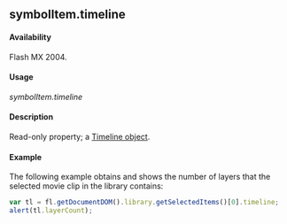 ## symbolItem.timeline

#### Availability

Flash MX 2004.

#### Usage

*symbolItem.timeline*

#### Description

Read-only property; a [Timeline object](../Timeline_object/timeline_summary.md).

#### Example

The following example obtains and shows the number of layers that the selected movie clip in the library contains:

```javascript
var tl = fl.getDocumentDOM().library.getSelectedItems()[0].timeline; 
alert(tl.layerCount);

```